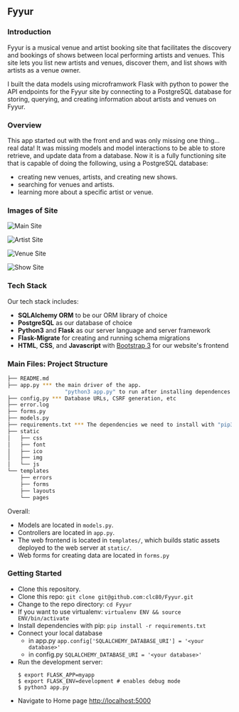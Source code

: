Fyyur
-----

### Introduction

Fyyur is a musical venue and artist booking site that facilitates the discovery and bookings of shows between local performing artists and venues. This site lets you list new artists and venues, discover them, and list shows with artists as a venue owner.

I built the data models using microframwork Flask with python to power the API endpoints for the Fyyur site by connecting to a PostgreSQL database for storing, querying, and creating information about artists and venues on Fyyur.

### Overview

This app started out with the front end and was only missing one thing… real data! It was missing models and model interactions to be able to store retrieve, and update data from a database. Now it is a fully functioning site that is capable of doing the following, using a PostgreSQL database:

* creating new venues, artists, and creating new shows.
* searching for venues and artists.
* learning more about a specific artist or venue.

### Images of Site
![Main Site](https://thecoderpilot.com/fyyur/mains.png)

![Artist Site](https://thecoderpilot.com/fyyur/artist.png)

![Venue Site](https://thecoderpilot.com/fyyur/venue.png)

![Show Site](https://thecoderpilot.com/fyyur/shows.png)

### Tech Stack

Our tech stack includes:

* **SQLAlchemy ORM** to be our ORM library of choice
* **PostgreSQL** as our database of choice
* **Python3** and **Flask** as our server language and server framework
* **Flask-Migrate** for creating and running schema migrations
* **HTML**, **CSS**, and **Javascript** with [Bootstrap 3](https://getbootstrap.com/docs/3.4/customize/) for our website's frontend

### Main Files: Project Structure

  ```sh
  ├── README.md
  ├── app.py *** the main driver of the app.
                    "python3 app.py" to run after installing dependences
  ├── config.py *** Database URLs, CSRF generation, etc
  ├── error.log
  ├── forms.py
  ├── models.py  
  ├── requirements.txt *** The dependencies we need to install with "pip3 install -r requirements.txt"
  ├── static
  │   ├── css
  │   ├── font
  │   ├── ico
  │   ├── img
  │   └── js
  └── templates
      ├── errors
      ├── forms
      ├── layouts
      └── pages
  ```

Overall:
* Models are located in `models.py`.
* Controllers are located in `app.py`.
* The web frontend is located in `templates/`, which builds static assets deployed to the web server at `static/`.
* Web forms for creating data are located in `forms.py`

### Getting Started
* Clone this repository.
* Clone this repo: 
```git clone git@github.com:clc80/Fyyur.git```
* Change to the repo directory: ```cd Fyyur```
* If you want to use virtualenv: ```virtualenv ENV && source ENV/bin/activate```
* Install dependencies with pip: ```pip install -r requirements.txt```
* Connect your local database
  * in app.py ```app.config['SQLALCHEMY_DATABASE_URI'] = '<your database>'```
  * in config.py ```SQLALCHEMY_DATABASE_URI = '<your database>'```
* Run the development server:
  ```
  $ export FLASK_APP=myapp
  $ export FLASK_ENV=development # enables debug mode
  $ python3 app.py
  ```
* Navigate to Home page [http://localhost:5000](http://localhost:5000)
